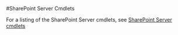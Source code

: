 #SharePoint Server Cmdlets

For a listing of the SharePoint Server cmdlets, see [SharePoint Server cmdlets](sharepoint-server.md)

